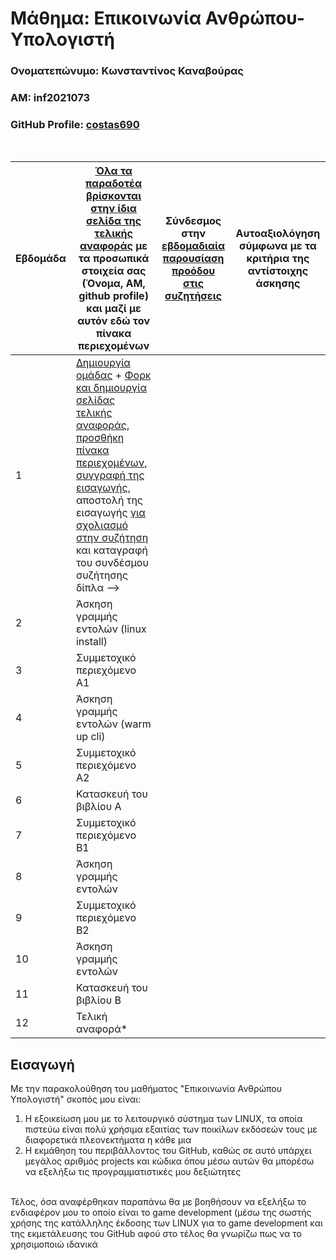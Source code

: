 # Μάθημα: Επικοινωνία Ανθρώπου-Υπολογιστή

### Ονοματεπώνυμο: Κωνσταντίνος Καναβούρας   
### ΑΜ: inf2021073  
### GitHub Profile: [costas690](https://github.com/costas690)  
<br />


| Εβδομάδα | [Όλα τα παραδοτέα βρίσκονται στην ίδια σελίδα της τελικής αναφοράς](https://courses-ionio.github.io/help/deliverables/) με τα προσωπικά στοιχεία σας (Όνομα, ΑΜ, github profile) και μαζί με αυτόν εδώ τον πίνακα περιεχομένων | Σύνδεσμος στην [εβδομαδιαία παρουσίαση προόδου στις συζητήσεις](https://github.com/courses-ionio/help/discussions/categories/show-and-tell) | Αυτοαξιολόγηση σύμφωνα με τα κριτήρια της αντίστοιχης άσκησης |
| --- | --- | --- | --- |
| 1 |  [Δημιουργία ομάδας](https://github.com/courses-ionio/hci/discussions/1794) + [Φορκ και δημιουργία σελίδας τελικής αναφοράς](https://courses-ionio.github.io/help/guide/), [προσθήκη πίνακα περιεχομένων](https://raw.githubusercontent.com/courses-ionio/hci/master/README.md), [συγγραφή της εισαγωγής](https://courses-ionio.github.io/help/intro/), αποστολή της εισαγωγής [για σχολιασμό στην συζήτηση](https://github.com/courses-ionio/help/discussions/categories/show-and-tell) και καταγραφή του συνδέσμου συζήτησης δίπλα --> | | |
| 2 | Άσκηση γραμμής εντολών (linux install) | | |
| 3 | Συμμετοχικό περιεχόμενο A1 | | |
| 4 | Άσκηση γραμμής εντολών (warm up cli) | | |
| 5 | Συμμετοχικό περιεχόμενο A2 | | |
| 6 | Κατασκευή του βιβλίου Α | | |
| 7 | Συμμετοχικό περιεχόμενο B1 | | |
| 8 | Άσκηση γραμμής εντολών | | |
| 9 | Συμμετοχικό περιεχόμενο B2 | | |
| 10 | Άσκηση γραμμής εντολών | | |
| 11 | Κατασκευή του βιβλίου Β | | |
| 12 | Τελική αναφορά* | | |

## Εισαγωγή 
Με την παρακολούθηση του μαθήματος "Επικοινωνία Ανθρώπου Υπολογιστή" σκοπός μου είναι:

1. Η εξοικείωση μου με το λειτουργικό σύστημα των LINUX, τα οποία πιστεύω είναι πολύ χρήσιμα εξαιτίας των ποικίλων εκδόσεών τους με διαφορετικά πλεονεκτήματα η κάθε μια
2. Η εκμάθηση του περιβάλλοντος του GitHub, καθώς σε αυτό υπάρχει μεγάλος αριθμός projects και κώδικα όπου μέσω αυτών θα μπορέσω να εξελήξω τις προγραμματιστικές μου δεξιώτητες  
<br />
Τέλος, όσα αναφέρθηκαν παραπάνω θα με βοηθήσουν να εξελήξω το ενδιαφέρον μου το οποίο είναι το game development (μέσω της σωστής χρήσης της κατάλληλης έκδοσης των LINUX για το game development και της εκμετάλευσης του GitHub αφού στο τέλος θα γνωρίζω πως να το χρησιμοποιώ ιδανικά
